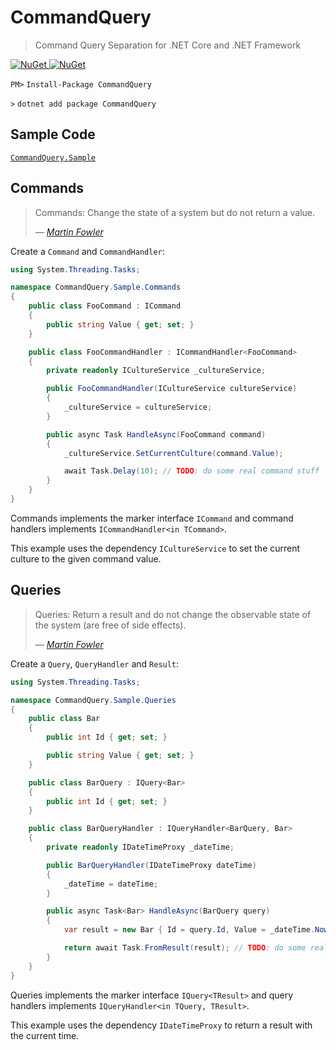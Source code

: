# CommandQuery

> Command Query Separation for .NET Core and .NET Framework

[![NuGet](https://img.shields.io/nuget/v/CommandQuery.svg?style=flat-square) ![NuGet](https://img.shields.io/nuget/dt/CommandQuery.svg?style=flat-square)](https://www.nuget.org/packages/CommandQuery)

`PM>` `Install-Package CommandQuery`

`>` `dotnet add package CommandQuery`

## Sample Code

[`CommandQuery.Sample`](/sample/CommandQuery.Sample)

## Commands

> Commands: Change the state of a system but do not return a value.
>
> — <cite>[Martin Fowler](http://martinfowler.com/bliki/CommandQuerySeparation.html)</cite>

Create a `Command` and `CommandHandler`:

```csharp
using System.Threading.Tasks;

namespace CommandQuery.Sample.Commands
{
    public class FooCommand : ICommand
    {
        public string Value { get; set; }
    }

    public class FooCommandHandler : ICommandHandler<FooCommand>
    {
        private readonly ICultureService _cultureService;

        public FooCommandHandler(ICultureService cultureService)
        {
            _cultureService = cultureService;
        }

        public async Task HandleAsync(FooCommand command)
        {
            _cultureService.SetCurrentCulture(command.Value);

            await Task.Delay(10); // TODO: do some real command stuff
        }
    }
}
```

Commands implements the marker interface `ICommand` and command handlers implements `ICommandHandler<in TCommand>`.

This example uses the dependency `ICultureService` to set the current culture to the given command value.

## Queries

> Queries: Return a result and do not change the observable state of the system (are free of side effects).
>
> — <cite>[Martin Fowler](http://martinfowler.com/bliki/CommandQuerySeparation.html)</cite>

Create a `Query`, `QueryHandler` and `Result`:

```csharp
using System.Threading.Tasks;

namespace CommandQuery.Sample.Queries
{
    public class Bar
    {
        public int Id { get; set; }

        public string Value { get; set; }
    }

    public class BarQuery : IQuery<Bar>
    {
        public int Id { get; set; }
    }

    public class BarQueryHandler : IQueryHandler<BarQuery, Bar>
    {
        private readonly IDateTimeProxy _dateTime;

        public BarQueryHandler(IDateTimeProxy dateTime)
        {
            _dateTime = dateTime;
        }

        public async Task<Bar> HandleAsync(BarQuery query)
        {
            var result = new Bar { Id = query.Id, Value = _dateTime.Now.ToString("F") };

            return await Task.FromResult(result); // TODO: do some real query stuff
        }
    }
}
```

Queries implements the marker interface `IQuery<TResult>` and query handlers implements `IQueryHandler<in TQuery, TResult>`.

This example uses the dependency `IDateTimeProxy` to return a result with the current time.
